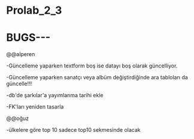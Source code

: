 # Prolab_2_3

# BUGS---


@@alperen

-Güncelleme yaparken textform boş ise datayı boş olarak güncelliyor.

-Güncelleme yaparken sanatçı veya albüm değiştirdiğinde ara tabloları da güncelle!!!

-db'de şarkılar'a yayımlanma tarihi ekle

-FK'ları yeniden tasarla

@@oğuz

-ülkelere göre top 10 sadece top10 sekmesinde olacak
